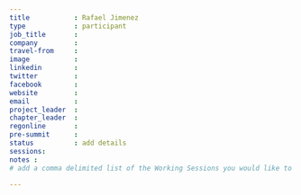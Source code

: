 ```yaml
---
title           : Rafael Jimenez
type            : participant
job_title       :
company         :
travel-from     :
image           :
linkedin        :
twitter         :
facebook        :
website         :
email           :
project_leader  :
chapter_leader  :
regonline       :
pre-summit      :
status          : add details
sessions:
notes :
# add a comma delimited list of the Working Sessions you would like to attend in the meta above (use the session's title) e.g. sessions: Security Playbooks Diagrams, Hackathon Daily Sessions

---
```


<!-- put more details about participant here -->
